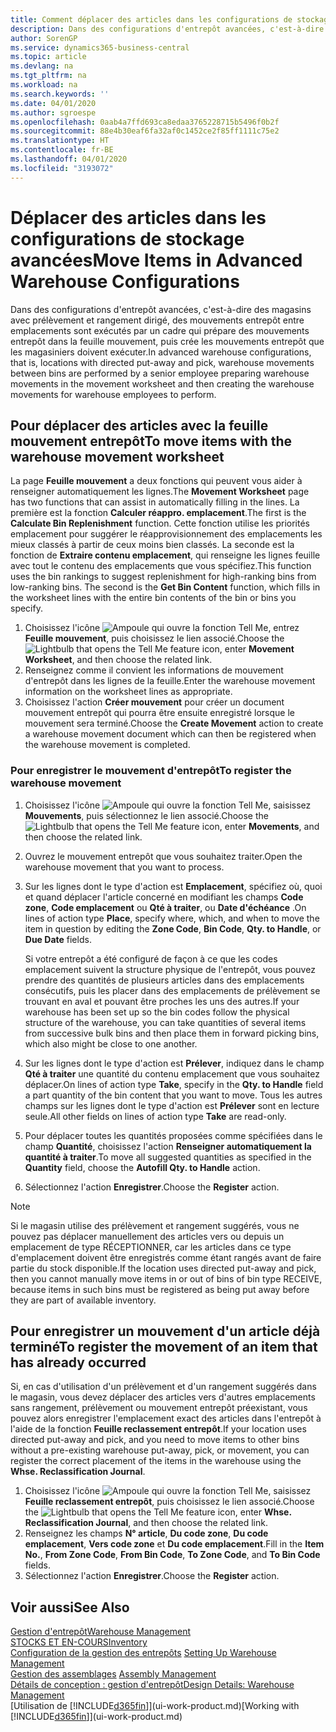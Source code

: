 ```yaml
---
title: Comment déplacer des articles dans les configurations de stockage avancées | Microsoft Docs
description: Dans des configurations d'entrepôt avancées, c'est-à-dire des magasins avec prélèvement et rangement dirigé, des mouvements entrepôt entre emplacements sont exécutés par un cadre qui prépare des mouvements entrepôt dans la feuille mouvement, puis crée les mouvements entrepôt que les magasiniers doivent exécuter.
author: SorenGP
ms.service: dynamics365-business-central
ms.topic: article
ms.devlang: na
ms.tgt_pltfrm: na
ms.workload: na
ms.search.keywords: ''
ms.date: 04/01/2020
ms.author: sgroespe
ms.openlocfilehash: 0aab4a7ffd693ca8edaa3765228715b5496f0b2f
ms.sourcegitcommit: 88e4b30eaf6fa32af0c1452ce2f85ff1111c75e2
ms.translationtype: HT
ms.contentlocale: fr-BE
ms.lasthandoff: 04/01/2020
ms.locfileid: "3193072"
---
```

# <a name="move-items-in-advanced-warehouse-configurations"></a><span data-ttu-id="3fedd-103">Déplacer des articles dans les configurations de stockage avancées</span><span class="sxs-lookup"><span data-stu-id="3fedd-103">Move Items in Advanced Warehouse Configurations</span></span>
<span data-ttu-id="3fedd-104">Dans des configurations d'entrepôt avancées, c'est-à-dire des magasins avec prélèvement et rangement dirigé, des mouvements entrepôt entre emplacements sont exécutés par un cadre qui prépare des mouvements entrepôt dans la feuille mouvement, puis crée les mouvements entrepôt que les magasiniers doivent exécuter.</span><span class="sxs-lookup"><span data-stu-id="3fedd-104">In advanced warehouse configurations, that is, locations with directed put-away and pick, warehouse movements between bins are performed by a senior employee preparing warehouse movements in the movement worksheet and then creating the warehouse movements for warehouse employees to perform.</span></span>  

## <a name="to-move-items-with-the-warehouse-movement-worksheet"></a><span data-ttu-id="3fedd-105">Pour déplacer des articles avec la feuille mouvement entrepôt</span><span class="sxs-lookup"><span data-stu-id="3fedd-105">To move items with the warehouse movement worksheet</span></span>
<span data-ttu-id="3fedd-106">La page **Feuille mouvement** a deux fonctions qui peuvent vous aider à renseigner automatiquement les lignes.</span><span class="sxs-lookup"><span data-stu-id="3fedd-106">The **Movement Worksheet** page has two functions that can assist in automatically filling in the lines.</span></span> <span data-ttu-id="3fedd-107">La première est la fonction **Calculer réappro. emplacement**.</span><span class="sxs-lookup"><span data-stu-id="3fedd-107">The first is the **Calculate Bin Replenishment** function.</span></span> <span data-ttu-id="3fedd-108">Cette fonction utilise les priorités emplacement pour suggérer le réapprovisionnement des emplacements les mieux classés à partir de ceux moins bien classés. La seconde est la fonction de **Extraire contenu emplacement**, qui renseigne les lignes feuille avec tout le contenu des emplacements que vous spécifiez.</span><span class="sxs-lookup"><span data-stu-id="3fedd-108">This function uses the bin rankings to suggest replenishment for high-ranking bins from low-ranking bins. The second is the **Get Bin Content** function, which fills in the worksheet lines with the entire bin contents of the bin or bins you specify.</span></span>

1.  <span data-ttu-id="3fedd-109">Choisissez l'icône ![Ampoule qui ouvre la fonction Tell Me](media/ui-search/search_small.png "Dites-moi ce que vous voulez faire"), entrez **Feuille mouvement**, puis choisissez le lien associé.</span><span class="sxs-lookup"><span data-stu-id="3fedd-109">Choose the ![Lightbulb that opens the Tell Me feature](media/ui-search/search_small.png "Tell me what you want to do") icon, enter **Movement Worksheet**, and then choose the related link.</span></span>  
2.  <span data-ttu-id="3fedd-110">Renseignez comme il convient les informations de mouvement d'entrepôt dans les lignes de la feuille.</span><span class="sxs-lookup"><span data-stu-id="3fedd-110">Enter the warehouse movement information on the worksheet lines as appropriate.</span></span>  
3. <span data-ttu-id="3fedd-111">Choisissez l'action **Créer mouvement** pour créer un document mouvement entrepôt qui pourra être ensuite enregistré lorsque le mouvement sera terminé.</span><span class="sxs-lookup"><span data-stu-id="3fedd-111">Choose the **Create Movement** action to create a warehouse movement document which can then be registered when the warehouse movement is completed.</span></span>  

### <a name="to-register-the-warehouse-movement"></a><span data-ttu-id="3fedd-112">Pour enregistrer le mouvement d'entrepôt</span><span class="sxs-lookup"><span data-stu-id="3fedd-112">To register the warehouse movement</span></span>  
1.  <span data-ttu-id="3fedd-113">Choisissez l'icône ![Ampoule qui ouvre la fonction Tell Me](media/ui-search/search_small.png "Dites-moi ce que vous voulez faire"), saisissez **Mouvements**, puis sélectionnez le lien associé.</span><span class="sxs-lookup"><span data-stu-id="3fedd-113">Choose the ![Lightbulb that opens the Tell Me feature](media/ui-search/search_small.png "Tell me what you want to do") icon, enter **Movements**, and then choose the related link.</span></span>  
2.  <span data-ttu-id="3fedd-114">Ouvrez le mouvement entrepôt que vous souhaitez traiter.</span><span class="sxs-lookup"><span data-stu-id="3fedd-114">Open the warehouse movement that you want to process.</span></span>  
3.  <span data-ttu-id="3fedd-115">Sur les lignes dont le type d'action est **Emplacement**, spécifiez où, quoi et quand déplacer l'article concerné en modifiant les champs **Code zone**, **Code emplacement** ou **Qté à traiter**, ou **Date d'échéance** .</span><span class="sxs-lookup"><span data-stu-id="3fedd-115">On lines of action type **Place**, specify where, which, and when to move the item in question by editing the **Zone Code**, **Bin Code**, **Qty. to Handle**, or **Due Date** fields.</span></span>  

    <span data-ttu-id="3fedd-116">Si votre entrepôt a été configuré de façon à ce que les codes emplacement suivent la structure physique de l'entrepôt, vous pouvez prendre des quantités de plusieurs articles dans des emplacements consécutifs, puis les placer dans des emplacements de prélèvement se trouvant en aval et pouvant être proches les uns des autres.</span><span class="sxs-lookup"><span data-stu-id="3fedd-116">If your warehouse has been set up so the bin codes follow the physical structure of the warehouse, you can take quantities of several items from successive bulk bins and then place them in forward picking bins, which also might be close to one another.</span></span>  
4.  <span data-ttu-id="3fedd-117">Sur les lignes dont le type d'action est **Prélever**, indiquez dans le champ **Qté à traiter** une quantité du contenu emplacement que vous souhaitez déplacer.</span><span class="sxs-lookup"><span data-stu-id="3fedd-117">On lines of action type **Take**, specify in the **Qty. to Handle** field a part quantity of the bin content that you want to move.</span></span> <span data-ttu-id="3fedd-118">Tous les autres champs sur les lignes dont le type d'action est **Prélever** sont en lecture seule.</span><span class="sxs-lookup"><span data-stu-id="3fedd-118">All other fields on lines of action type **Take** are read-only.</span></span>  
5.  <span data-ttu-id="3fedd-119">Pour déplacer toutes les quantités proposées comme spécifiées dans le champ **Quantité**, choisissez l'action **Renseigner automatiquement la quantité à traiter**.</span><span class="sxs-lookup"><span data-stu-id="3fedd-119">To move all suggested quantities as specified in the **Quantity** field, choose the **Autofill Qty. to Handle** action.</span></span>  
6. <span data-ttu-id="3fedd-120">Sélectionnez l'action **Enregistrer**.</span><span class="sxs-lookup"><span data-stu-id="3fedd-120">Choose the **Register** action.</span></span>  

> [!NOTE]  
>  <span data-ttu-id="3fedd-121">Si le magasin utilise des prélèvement et rangement suggérés, vous ne pouvez pas déplacer manuellement des articles vers ou depuis un emplacement de type RÉCEPTIONNER, car les articles dans ce type d'emplacement doivent être enregistrés comme étant rangés avant de faire partie du stock disponible.</span><span class="sxs-lookup"><span data-stu-id="3fedd-121">If the location uses directed put-away and pick, then you cannot manually move items in or out of bins of bin type RECEIVE, because items in such bins must be registered as being put away before they are part of available inventory.</span></span>

## <a name="to-register-the-movement-of-an-item-that-has-already-occurred"></a><span data-ttu-id="3fedd-122">Pour enregistrer un mouvement d'un article déjà terminé</span><span class="sxs-lookup"><span data-stu-id="3fedd-122">To register the movement of an item that has already occurred</span></span>  
<span data-ttu-id="3fedd-123">Si, en cas d'utilisation d'un prélèvement et d'un rangement suggérés dans le magasin, vous devez déplacer des articles vers d'autres emplacements sans rangement, prélèvement ou mouvement entrepôt préexistant, vous pouvez alors enregistrer l'emplacement exact des articles dans l'entrepôt à l'aide de la fonction **Feuille reclassement entrepôt**.</span><span class="sxs-lookup"><span data-stu-id="3fedd-123">If your location uses directed put-away and pick, and you need to move items to other bins without a pre-existing warehouse put-away, pick, or movement, you can register the correct placement of the items in the warehouse using the **Whse. Reclassification Journal**.</span></span>

1.  <span data-ttu-id="3fedd-124">Choisissez l'icône ![Ampoule qui ouvre la fonction Tell Me](media/ui-search/search_small.png "Dites-moi ce que vous voulez faire"), saisissez **Feuille reclassement entrepôt**, puis choisissez le lien associé.</span><span class="sxs-lookup"><span data-stu-id="3fedd-124">Choose the ![Lightbulb that opens the Tell Me feature](media/ui-search/search_small.png "Tell me what you want to do") icon, enter **Whse. Reclassification Journal**, and then choose the related link.</span></span>  
2.  <span data-ttu-id="3fedd-125">Renseignez les champs **N° article**, **Du code zone**, **Du code emplacement**, **Vers code zone** et **Du code emplacement**.</span><span class="sxs-lookup"><span data-stu-id="3fedd-125">Fill in the **Item No.**, **From Zone Code**, **From Bin Code**, **To Zone Code**, and **To Bin Code** fields.</span></span>  
3.  <span data-ttu-id="3fedd-126">Sélectionnez l'action **Enregistrer**.</span><span class="sxs-lookup"><span data-stu-id="3fedd-126">Choose the **Register** action.</span></span>  

## <a name="see-also"></a><span data-ttu-id="3fedd-127">Voir aussi</span><span class="sxs-lookup"><span data-stu-id="3fedd-127">See Also</span></span>  
[<span data-ttu-id="3fedd-128">Gestion d'entrepôt</span><span class="sxs-lookup"><span data-stu-id="3fedd-128">Warehouse Management</span></span>](warehouse-manage-warehouse.md)  
[<span data-ttu-id="3fedd-129">STOCKS ET EN-COURS</span><span class="sxs-lookup"><span data-stu-id="3fedd-129">Inventory</span></span>](inventory-manage-inventory.md)  
<span data-ttu-id="3fedd-130">[Configuration de la gestion des entrepôts](warehouse-setup-warehouse.md)   </span><span class="sxs-lookup"><span data-stu-id="3fedd-130">[Setting Up Warehouse Management](warehouse-setup-warehouse.md)   </span></span>  
<span data-ttu-id="3fedd-131">[Gestion des assemblages](assembly-assemble-items.md)  </span><span class="sxs-lookup"><span data-stu-id="3fedd-131">[Assembly Management](assembly-assemble-items.md)  </span></span>  
[<span data-ttu-id="3fedd-132">Détails de conception : gestion d'entrepôt</span><span class="sxs-lookup"><span data-stu-id="3fedd-132">Design Details: Warehouse Management</span></span>](design-details-warehouse-management.md)  
<span data-ttu-id="3fedd-133">[Utilisation de [!INCLUDE[d365fin](includes/d365fin_md.md)]](ui-work-product.md)</span><span class="sxs-lookup"><span data-stu-id="3fedd-133">[Working with [!INCLUDE[d365fin](includes/d365fin_md.md)]](ui-work-product.md)</span></span>
